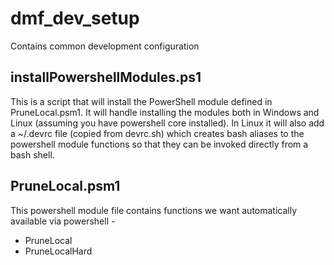 # dmf_dev_setup

Contains common development configuration

## installPowershellModules.ps1

This is a script that will install the PowerShell module defined in PruneLocal.psm1.  It will handle installing the modules both in Windows and Linux (assuming you have powershell core installed).  In Linux it will also add a ~/.devrc file (copied from devrc.sh) which creates bash aliases to the powershell module functions so that they can be invoked directly from a bash shell.

## PruneLocal.psm1

This powershell module file contains functions we want automatically available via powershell -
- PruneLocal
- PruneLocalHard

